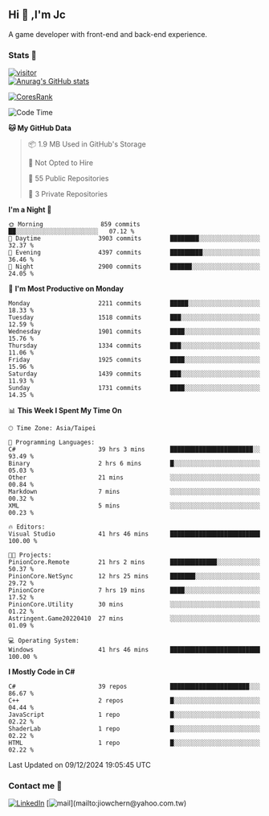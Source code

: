 ## Hi 👋 ,I'm Jc  

A game developer with front-end and back-end experience.  

### Stats  📝
[![visitor](https://visitor-badge.glitch.me/badge?page_id=jiowchern.jiowchern&style=flat-square&color=0088cc)](https://visitor-badge.glitch.me/badge?page_id=jiowchern.jiowchern&style=flat-square&color=0088cc)  
[![Anurag's GitHub stats](https://github-readme-stats.vercel.app/api?username=jiowchern&count_private=true&&show_icons=true)](https://github.com/anuraghazra/github-readme-stats)  
<!-- [![trophy](https://github-profile-trophy.vercel.app/?username=jiowchern)](https://github.com/ryo-ma/github-profile-trophy)   -->
[![CoresRank](https://cr-ss-service.azurewebsites.net/api/ScreenShot?widget=summary&username=jiowchern)](https://cr-ss-service.azurewebsites.net/api/ScreenShot?widget=summary&username=jiowchern)


<!--START_SECTION:waka-->
![Code Time](http://img.shields.io/badge/Code%20Time-1%2C343%20hrs%2035%20mins-blue)

**🐱 My GitHub Data** 

> 📦 1.9 MB Used in GitHub's Storage 
 > 
> 🚫 Not Opted to Hire
 > 
> 📜 55 Public Repositories 
 > 
> 🔑 3 Private Repositories 
 > 
**I'm a Night 🦉** 

```text
🌞 Morning                859 commits         ██░░░░░░░░░░░░░░░░░░░░░░░   07.12 % 
🌆 Daytime                3903 commits        ████████░░░░░░░░░░░░░░░░░   32.37 % 
🌃 Evening                4397 commits        █████████░░░░░░░░░░░░░░░░   36.46 % 
🌙 Night                  2900 commits        ██████░░░░░░░░░░░░░░░░░░░   24.05 % 
```
📅 **I'm Most Productive on Monday** 

```text
Monday                   2211 commits        █████░░░░░░░░░░░░░░░░░░░░   18.33 % 
Tuesday                  1518 commits        ███░░░░░░░░░░░░░░░░░░░░░░   12.59 % 
Wednesday                1901 commits        ████░░░░░░░░░░░░░░░░░░░░░   15.76 % 
Thursday                 1334 commits        ███░░░░░░░░░░░░░░░░░░░░░░   11.06 % 
Friday                   1925 commits        ████░░░░░░░░░░░░░░░░░░░░░   15.96 % 
Saturday                 1439 commits        ███░░░░░░░░░░░░░░░░░░░░░░   11.93 % 
Sunday                   1731 commits        ████░░░░░░░░░░░░░░░░░░░░░   14.35 % 
```


📊 **This Week I Spent My Time On** 

```text
🕑︎ Time Zone: Asia/Taipei

💬 Programming Languages: 
C#                       39 hrs 3 mins       ███████████████████████░░   93.49 % 
Binary                   2 hrs 6 mins        █░░░░░░░░░░░░░░░░░░░░░░░░   05.03 % 
Other                    21 mins             ░░░░░░░░░░░░░░░░░░░░░░░░░   00.84 % 
Markdown                 7 mins              ░░░░░░░░░░░░░░░░░░░░░░░░░   00.32 % 
XML                      5 mins              ░░░░░░░░░░░░░░░░░░░░░░░░░   00.23 % 

🔥 Editors: 
Visual Studio            41 hrs 46 mins      █████████████████████████   100.00 % 

🐱‍💻 Projects: 
PinionCore.Remote        21 hrs 2 mins       █████████████░░░░░░░░░░░░   50.37 % 
PinionCore.NetSync       12 hrs 25 mins      ███████░░░░░░░░░░░░░░░░░░   29.72 % 
PinionCore               7 hrs 19 mins       ████░░░░░░░░░░░░░░░░░░░░░   17.52 % 
PinionCore.Utility       30 mins             ░░░░░░░░░░░░░░░░░░░░░░░░░   01.22 % 
Astringent.Game20220410  27 mins             ░░░░░░░░░░░░░░░░░░░░░░░░░   01.09 % 

💻 Operating System: 
Windows                  41 hrs 46 mins      █████████████████████████   100.00 % 
```

**I Mostly Code in C#** 

```text
C#                       39 repos            ██████████████████████░░░   86.67 % 
C++                      2 repos             █░░░░░░░░░░░░░░░░░░░░░░░░   04.44 % 
JavaScript               1 repo              █░░░░░░░░░░░░░░░░░░░░░░░░   02.22 % 
ShaderLab                1 repo              █░░░░░░░░░░░░░░░░░░░░░░░░   02.22 % 
HTML                     1 repo              █░░░░░░░░░░░░░░░░░░░░░░░░   02.22 % 
```




 Last Updated on 09/12/2024 19:05:45 UTC
<!--END_SECTION:waka-->



### Contact me 💬
[![LinkedIn](https://img.shields.io/badge/-JiowchernChen-0077B5?style==flat-square&logo=LinkedIn&logoColor=white)](https://www.linkedin.com/in/jiowchern-chen-4aaa90b7/) [![mail](https://img.shields.io/badge/-jiowchern%40yahoo.com.tw-blueviolet?style=flat-square&logo=yahoo!)](mailto:jiowchern@yahoo.com.tw)    

<!-- [![Linkedin Badge](https://img.shields.io/badge/-LinkedIn-blue?style=flat-square&logo=Linkedin&logoColor=white&link=https://www.linkedin.com/in/jiowchern-chen-4aaa90b7/)](https://www.linkedin.com/in/jiowchern-chen-4aaa90b7/) -->


<!--
**jiowchern/jiowchern** is a ✨ _special_ ✨ repository because its `README.md` (this file) appears on your GitHub profile.

Here are some ideas to get you started:

- 🔭 I’m currently working on ...
- 🌱 I’m currently learning ...
- 👯 I’m looking to collaborate on ...
- 🤔 I’m looking for help with ...
- 💬 Ask me about ...
- 📫 How to reach me: ...
- 😄 Pronouns: ...
- ⚡ Fun fact: ...
-->
